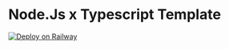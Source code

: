 # Node.Js x Typescript Template

[![Deploy on Railway](https://railway.com/button.svg)](https://railway.com/template/toIOqb?referralCode=lq4q3M)
